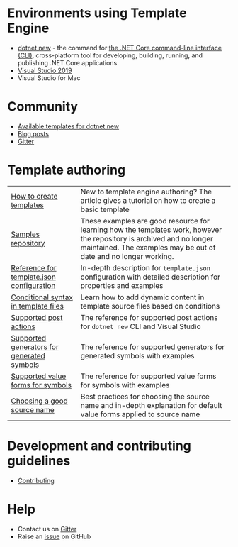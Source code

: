 

# Environments using Template Engine
- [dotnet new](https://docs.microsoft.com/dotnet/core/tools/dotnet-new) - the command for [the .NET Core command-line interface (CLI)](https://docs.microsoft.com/dotnet/core/tools/), cross-platform tool for developing, building, running, and publishing .NET Core applications.
- [Visual Studio 2019](https://devblogs.microsoft.com/dotnet/net-cli-templates-in-visual-studio) 
- Visual Studio for Mac

# Community 
- [Available templates for dotnet new](https://github.com/dotnet/templating/wiki/Available-templates-for-dotnet-new)
- [Blog posts](https://github.com/dotnet/templating/wiki/Blog-posts)
- [Gitter](https://gitter.im/dotnet/templating)

# Template authoring

|   |   |
|---|---|
|[How to create templates](https://docs.microsoft.com/dotnet/core/tools/custom-templates)|New to template engine authoring? The article gives a tutorial on how to create a basic template|
|[Samples repository](https://github.com/dotnet/dotnet-template-samples)|These examples are good resource for learning how the templates work, however the repository is archived and no longer maintained. The examples may be out of date and no longer working.|
|[Reference for template.json configuration](https://github.com/dotnet/templating/wiki/Reference-for-template.json)|In-depth description for `template.json` configuration with detailed description for properties and examples|
|[Conditional syntax in template files](https://github.com/dotnet/templating/wiki/Reference-for-comment-syntax)|Learn how to add dynamic content in template source files based on conditions|
|[Supported post actions](https://github.com/dotnet/templating/wiki/Post-Action-Registry)|The reference for supported post actions for `dotnet new` CLI and Visual Studio|
|[Supported generators for generated symbols](https://github.com/dotnet/templating/wiki/Available-Symbols-Generators)|The reference for supported generators for generated symbols with examples|
|[Supported value forms for symbols](https://github.com/dotnet/templating/wiki/Runnable-Project-Templates---Value-Forms)|The reference for supported value forms for symbols with examples|
|[Choosing a good source name](https://github.com/dotnet/templating/wiki/Naming-and-default-value-forms)|Best practices for choosing the source name and in-depth explanation for default value forms applied to source name|


# Development and contributing guidelines
- [Contributing](https://github.com/dotnet/templating/wiki/Contributing)

# Help
- Contact us on [Gitter](https://gitter.im/dotnet/templating)
- Raise an [issue](https://github.com/dotnet/templating/issues/new) on GitHub